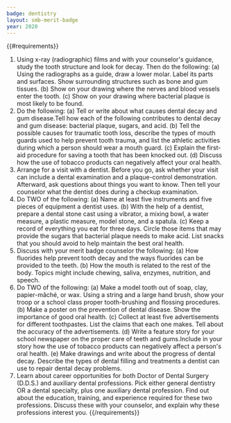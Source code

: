 ```yaml
---
badge: dentistry
layout: smb-merit-badge
year: 2020
---
```


{{#requirements}}
1. Using x-ray (radiographic) films and with your counselor's guidance, study the tooth structure and look for decay. Then do the following:
    (a) Using the radiographs as a guide, draw a lower molar. Label its parts and surfaces. Show surrounding structures such as bone and gum tissues.
    (b) Show on your drawing where the nerves and blood vessels enter the tooth.
    (c) Show on your drawing where bacterial plaque is most likely to be found.
2. Do the following:
    (a) Tell or write about what causes dental decay and gum disease.Tell how each of the following contributes to dental decay and gum disease: bacterial plaque, sugars, and acid.
    (b) Tell the possible causes for traumatic tooth loss, describe the types of mouth guards used to help prevent tooth trauma, and list the athletic activities during which a person should wear a mouth guard.
    (c) Explain the first-aid procedure for saving a tooth that has been knocked out.
    (d) Discuss how the use of tobacco products can negatively affect your oral health.
3. Arrange for a visit with a dentist. Before you go, ask whether your visit can include a dental examination and a plaque-control demonstration. Afterward, ask questions about things you want to know. Then tell your counselor what the dentist does during a checkup examination.
4. Do TWO of the following:
    (a) Name at least five instruments and five pieces of equipment a dentist uses.
    (b) With the help of a dentist, prepare a dental stone cast using a vibrator, a mixing bowl, a water measure, a plastic measure, model stone, and a spatula.
    (c) Keep a record of everything you eat for three days. Circle those items that may provide the sugars that bacterial plaque needs to make acid. List snacks that you should avoid to help maintain the best oral health.
5. Discuss with your merit badge counselor the following:
    (a) How fluorides help prevent tooth decay and the ways fluorides can be provided to the teeth.
    (b) How the mouth is related to the rest of the body. Topics might include chewing, saliva, enzymes, nutrition, and speech.
6. Do TWO of the following:
    (a) Make a model tooth out of soap, clay, papier-mâché, or wax. Using a string and a large hand brush, show your troop or a school class proper tooth-brushing and flossing procedures.
    (b) Make a poster on the prevention of dental disease. Show the importance of good oral health.
    (c) Collect at least five advertisements for different toothpastes. List the claims that each one makes. Tell about the accuracy of the advertisements.
    (d) Write a feature story for your school newspaper on the proper care of teeth and gums.Include in your story how the use of tobacco products can negatively affect a person's oral health.
    (e) Make drawings and write about the progress of dental decay. Describe the types of dental filling and treatments a dentist can use to repair dental decay problems.
7. Learn about career opportunities for both Doctor of Dental Surgery (D.D.S.) and auxiliary dental professions. Pick either general dentistry OR a dental specialty, plus one auxiliary dental profession. Find out about the education, training, and experience required for these two professions. Discuss these with your counselor, and explain why these professions interest you.
{{/requirements}}
